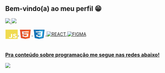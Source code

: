 ## Bem-vindo(a) ao meu perfil 😁

 <div>
   <a href="https://github.com/GERINALD0">
   <img height="180em" src="https://github-readme-stats.vercel.app/api?username=GERINALD0&show_icons=true&theme=tokyonight&include_all_commits=true&count_private=true"/>
   <img height="180em" src="https://github-readme-stats.vercel.app/api/top-langs/?username=GERINALD0&layout=compact&langs_count=6&theme=tokyonight"/>
</div>
    
<div style="display: inline_block"><br>
  <img align="center" alt="Js" height="30" width="40" src="https://raw.githubusercontent.com/devicons/devicon/master/icons/javascript/javascript-plain.svg">
  <img align="center" alt="HTML" height="30" width="40" src="https://raw.githubusercontent.com/devicons/devicon/master/icons/html5/html5-original.svg">
  <img align="center" alt="CSS" height="30" width="40" src="https://raw.githubusercontent.com/devicons/devicon/master/icons/css3/css3-original.svg">
  <img align="center" alt="REACT" height="30" width="40" src="https://cdn.jsdelivr.net/gh/devicons/devicon/icons/react/react-original.svg" />
  <img align="center" alt=" FIGMA" height="30" width="40" src="https://cdn.jsdelivr.net/gh/devicons/devicon/icons/figma/figma-original.svg" />
</div>
 
<br>
 
### Pra conteúdo sobre programação me segue nas redes abaixo!
 
<div> 
  <a href="https://www.linkedin.com/in/gerinaldo-cruz-989336319/" target="_blank"><img src="https://img.shields.io/badge/-LinkedIn-%230077B5?style=for-the-badge&logo=linkedin&logoColor=white"></a>
</div>
